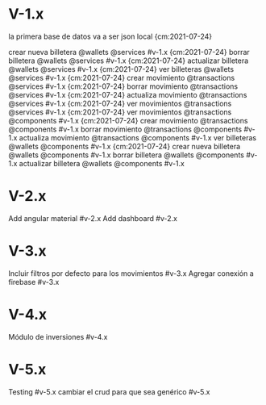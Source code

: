# V-1.x
la primera base de datos va a ser json local  {cm:2021-07-24}

crear nueva billetera @wallets @services #v-1.x {cm:2021-07-24}
borrar billetera @wallets @services #v-1.x {cm:2021-07-24}
actualizar billetera @wallets @services #v-1.x  {cm:2021-07-24}
ver billeteras @wallets @services #v-1.x {cm:2021-07-24}
crear movimiento @transactions @services #v-1.x {cm:2021-07-24}
borrar movimiento @transactions @services #v-1.x  {cm:2021-07-24}
actualiza movimiento @transactions @services #v-1.x {cm:2021-07-24}
ver movimientos @transactions @services #v-1.x {cm:2021-07-24}
ver movimientos @transactions @components #v-1.x {cm:2021-07-24}
crear movimiento @transactions @components #v-1.x
borrar movimiento @transactions @components #v-1.x
actualiza movimiento @transactions @components #v-1.x
ver billeteras @wallets @components #v-1.x {cm:2021-07-24}
crear nueva billetera @wallets @components #v-1.x
borrar billetera @wallets @components #v-1.x
actualizar billetera @wallets @components #v-1.x

# V-2.x
Add angular material #v-2.x
Add dashboard #v-2.x

# V-3.x
Incluir filtros por defecto para los movimientos #v-3.x
Agregar conexión a firebase #v-3.x

# V-4.x
Módulo de inversiones #v-4.x

# V-5.x
Testing #v-5.x
cambiar el crud para que sea genérico #v-5.x
